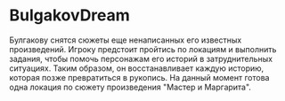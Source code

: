 # BulgakovDream
Булгакову снятся сюжеты еще ненаписанных его известных произведений. Игроку предстоит пройтись по локациям и выполнить задания, чтобы помочь персонажам его историй в затруднительных ситуациях. Таким образом, он восстанавливает каждую историю, которая позже превратиться в рукопись.
На данный момент готова одна локация по сюжету произведения "Мастер и Маргарита".
